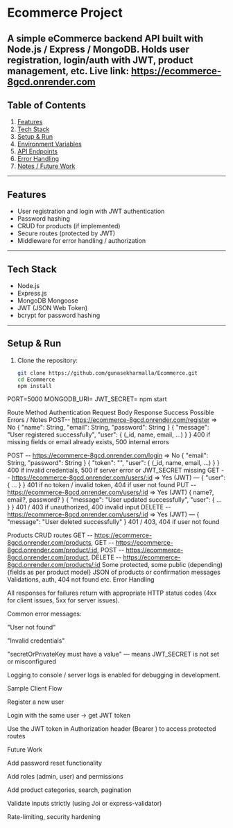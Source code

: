 # Ecommerce Project

A simple eCommerce backend API built with Node.js / Express / MongoDB. Holds user registration, login/auth with JWT, product management, etc.
Live link: https://ecommerce-8gcd.onrender.com
---

## Table of Contents

1. [Features](#features)  
2. [Tech Stack](#tech-stack)  
3. [Setup & Run](#setup--run)  
4. [Environment Variables](#environment-variables)  
5. [API Endpoints](#api-endpoints)  
6. [Error Handling](#error-handling)  
7. [Notes / Future Work](#notes--future-work)

---

## Features

- User registration and login with JWT authentication  
- Password hashing  
- CRUD for products (if implemented)  
- Secure routes (protected by JWT)  
- Middleware for error handling / authorization  

---

## Tech Stack

- Node.js  
- Express.js  
- MongoDB Mongoose  
- JWT (JSON Web Token)  
- bcrypt for password hashing  

---

## Setup & Run

1. Clone the repository:

   ```bash
   git clone https://github.com/gunasekharmalla/Ecommerce.git
   cd Ecommerce
   npm install
PORT=5000
MONGODB_URI=<your mongo connection string>
JWT_SECRET=<a strong random string>
npm start

Route	Method	Authentication	Request Body	Response Success	Possible Errors / Notes
POST-- https://ecommerce-8gcd.onrender.com/register	=>	No	{ "name": String, "email": String, "password": String }	{ "message": "User registered successfully", "user": {                                                            (_id, name, email, ...) } }	400 if missing fields or email already exists, 500 internal errors

POST -- https://ecommerce-8gcd.onrender.com/login	   => 	No	{ "email": String, "password": String }	{ "token": "<JWT token>", "user": { (_id, name, email, ...) } }	                                                               400 if invalid credentials, 500 if server error or JWT_SECRET missing
GET -- https://ecommerce-8gcd.onrender.com/users/:id	=>  	Yes (JWT)	—	{ "user": { ... } }	401 if no token / invalid token, 404 if user not found
PUT -- https://ecommerce-8gcd.onrender.com/users/:id	=> 	Yes (JWT)	{ name?, email?, password? }	{ "message": "User updated successfully", "user": { ... } }	401 / 403                                                               if unauthorized, 400 invalid input
DELETE -- https://ecommerce-8gcd.onrender.com/users/:id	=>	Yes (JWT)	—	{ "message": "User deleted successfully" }	401 / 403, 404 if user not found

Products CRUD routes 
GET -- https://ecommerce-8gcd.onrender.com/products, 
GET -- https://ecommerce-8gcd.onrender.com/product/:id, 
POST -- https://ecommerce-8gcd.onrender.com/product, 
DELETE -- https://ecommerce-8gcd.onrender.com/products/:id	Some protected, some public (depending)	{fields as per product model}	JSON of products or confirmation messages	Validations, auth, 404 not found etc.
Error Handling

All responses for failures return with appropriate HTTP status codes (4xx for client issues, 5xx for server issues).

Common error messages:

"User not found"

"Invalid credentials"

"secretOrPrivateKey must have a value" — means JWT_SECRET is not set or misconfigured

Logging to console / server logs is enabled for debugging in development.

Sample Client Flow

Register a new user

Login with the same user → get JWT token

Use the JWT token in Authorization header (Bearer <token>) to access protected routes

Future Work

Add password reset functionality

Add roles (admin, user) and permissions

Add product categories, search, pagination

Validate inputs strictly (using Joi or express-validator)

Rate-limiting, security hardening
